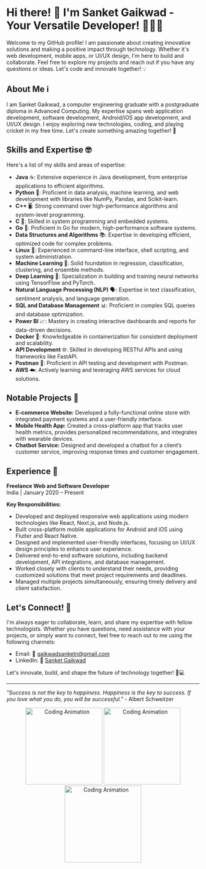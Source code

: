 # Hi there! 👋 I'm Sanket Gaikwad - Your Versatile Developer! 🧑‍💻🚀

Welcome to my GitHub profile! I am passionate about creating innovative solutions and making a positive impact through technology. Whether it's web development, mobile apps, or UI/UX design, I'm here to build and collaborate. Feel free to explore my projects and reach out if you have any questions or ideas. Let's code and innovate together! 💡

## About Me ℹ️

I am Sanket Gaikwad, a computer engineering graduate with a postgraduate diploma in Advanced Computing. My expertise spans web application development, software development, Android/iOS app development, and UI/UX design. I enjoy exploring new technologies, coding, and playing cricket in my free time. Let's create something amazing together! 💪

## Skills and Expertise 🤓

Here's a list of my skills and areas of expertise:

- **Java** ☕️: Extensive experience in Java development, from enterprise applications to efficient algorithms.
- **Python** 🐍: Proficient in data analysis, machine learning, and web development with libraries like NumPy, Pandas, and Scikit-learn.
- **C++** 🖥️: Strong command over high-performance algorithms and system-level programming.
- **C** 📡: Skilled in system programming and embedded systems.
- **Go** 🐹: Proficient in Go for modern, high-performance software systems.
- **Data Structures and Algorithms** 📚: Expertise in developing efficient, optimized code for complex problems.
- **Linux** 🐧: Experienced in command-line interface, shell scripting, and system administration.
- **Machine Learning** 🤖: Solid foundation in regression, classification, clustering, and ensemble methods.
- **Deep Learning** 🧠: Specialization in building and training neural networks using TensorFlow and PyTorch.
- **Natural Language Processing (NLP)** 🗣️: Expertise in text classification, sentiment analysis, and language generation.
- **SQL and Database Management** 📊: Proficient in complex SQL queries and database optimization.
- **Power BI** 📈: Mastery in creating interactive dashboards and reports for data-driven decisions.
- **Docker** 🐳: Knowledgeable in containerization for consistent deployment and scalability.
- **API Development** 🌐: Skilled in developing RESTful APIs and using frameworks like FastAPI.
- **Postman** 📮: Proficient in API testing and development with Postman.
- **AWS** ☁️: Actively learning and leveraging AWS services for cloud solutions.

## Notable Projects 🚀

- **E-commerce Website:** Developed a fully-functional online store with integrated payment systems and a user-friendly interface.
- **Mobile Health App:** Created a cross-platform app that tracks user health metrics, provides personalized recommendations, and integrates with wearable devices.
- **Chatbot Service:** Designed and developed a chatbot for a client’s customer service, improving response times and customer engagement.

## Experience 💼

**Freelance Web and Software Developer**  
India | January 2020 – Present

**Key Responsibilities:**

- Developed and deployed responsive web applications using modern technologies like React, Next.js, and Node.js.
- Built cross-platform mobile applications for Android and iOS using Flutter and React Native.
- Designed and implemented user-friendly interfaces, focusing on UI/UX design principles to enhance user experience.
- Delivered end-to-end software solutions, including backend development, API integrations, and database management.
- Worked closely with clients to understand their needs, providing customized solutions that meet project requirements and deadlines.
- Managed multiple projects simultaneously, ensuring timely delivery and client satisfaction.

## Let's Connect! 🤝

I'm always eager to collaborate, learn, and share my expertise with fellow technologists. Whether you have questions, need assistance with your projects, or simply want to connect, feel free to reach out to me using the following channels:

- Email: 📧 [gaikwadsanketn@gmail.com](mailto:gaikwadsanketn@gmail.com)
- LinkedIn: 🔗 [Sanket Gaikwad](https://www.linkedin.com/in/sanket9921)

Let's innovate, build, and shape the future of technology together! 🚀💻

---

*"Success is not the key to happiness. Happiness is the key to success. If you love what you do, you will be successful."* - Albert Schweitzer

<p align="center">
  <img src="https://media.giphy.com/media/3o6ZsYmYdA2zwTi1ao/giphy.gif" width="200" alt="Coding Animation">
  <img src="https://media.giphy.com/media/l0NwT3P0Pp1fzQKb6/giphy.gif" width="200" alt="Coding Animation">
  <img src="https://media.giphy.com/media/3o7buymw5s2e9PPd6w/giphy.gif" width="200" alt="Coding Animation">
</p>

